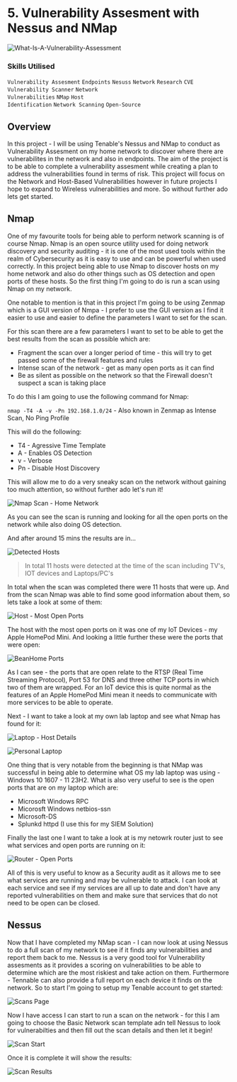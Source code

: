 # 5. Vulnerability Assesment with Nessus and NMap

![What-Is-A-Vulnerability-Assessment](https://github.com/user-attachments/assets/df5194eb-7073-4bc2-b8a1-d054c25816c2)

### Skills Utilised

<code>Vulnerability Assesment</code> <code>Endpoints</code> <code>Nesuss</code> <code>Network</code> <code>Research</code> <code>CVE</code> <code>Vulnerability Scanner</code> <code>Network Vulnerabilities</code> <code>NMap</code> <code>Host Identification</code> <code>Network Scanning</code> <code>Open-Source</code>

## Overview

In this project - I will be using Tenable's Nessus and NMap to conduct as Vulnerability Assesment on my home network to discover where there are vulnerabilites in the network and also in endpoints. The aim of the project is to be able to complete a vulnerability assesment while creating a plan to address the vulnerabilities found in terms of risk. This project will focus on the Network and Host-Based Vulnerabilities however in future projects I hope to expand to Wireless vulnerabilities and more. So without further ado lets get started. 

## Nmap

One of my favourite tools for being able to perform network scanning is of course Nmap. Nmap is an open source utility used for doing network discovery and security auditing - it is one of the most used tools within the realm of Cybersecurity as it is easy to use and can be powerful when used correctly. In this project being able to use Nmap to discover hosts on my home network and also do other things such as OS detection and open ports of these hosts. So the first thing I'm going to do is run a scan using Nmap on my network.

One notable to mention is that in this project I'm going to be using Zenmap which is a GUI version of Nmpa - I prefer to use the GUI version as I find it easier to use and easier to define the parameters I want to set for the scan.

For this scan there are a few parameters I want to set to be able to get the best results from the scan as possible which are:

- Fragment the scan over a longer period of time - this will try to get passed some of the firewall features and rules
- Intense scan of the network - get as many open ports as it can find
- Be as silent as possible on the network so that the Firewall doesn't suspect a scan is taking place

To do this I am going to use the following command for Nmap:

<code>nmap -T4 -A -v -Pn 192.168.1.0/24</code> - Also known in Zenmap as Intense Scan, No Ping Profile

This will do the following:

- T4 - Agressive Time Template
- A - Enables OS Detection
- v - Verbose
- Pn - Disable Host Discovery

This will allow me to do a very sneaky scan on the network without gaining too much attention, so without further ado let's run it!

![Nmap Scan - Home Network](https://github.com/user-attachments/assets/5f8af2eb-e3c0-4ce0-be1b-34f3b775b009)

As you can see the scan is running and looking for all the open ports on the network while also doing OS detection.

And after around 15 mins the results are in...

![Detected Hosts](https://github.com/user-attachments/assets/9a193b91-d08f-4cbd-a153-900de09b0526)

> In total 11 hosts were detected at the time of the scan including TV's, IOT devices and Laptops/PC's

In total when the scan was completed there were 11 hosts that were up. And from the scan Nmap was able to find some good information about them, so lets take a look at some of them:

![Host - Most Open Ports](https://github.com/user-attachments/assets/201b38a7-9025-4e62-8ffb-22cc8ee58d2a)

The host with the most open ports on it was one of my IoT Devices - my Apple HomePod Mini. And looking a little further these were the ports that were open:

![BeanHome Ports](https://github.com/user-attachments/assets/8f900d0b-63b9-4d70-8ab1-eacbbf54c824)

As I can see - the ports that are open relate to the RTSP (Real Time Streaming Protocol), Port 53 for DNS and three other TCP ports in which two of them are wrapped. For an IoT device this is quite normal as the features of an Apple HomePod Mini mean it needs to communicate with more services to be able to operate.

Next - I want to take a look at my own lab laptop and see what Nmap has found for it:

![Laptop - Host Details](https://github.com/user-attachments/assets/609a1dd7-1952-4175-8d8f-5df73318f3c4)

![Personal Laptop](https://github.com/user-attachments/assets/0b1b2647-9a66-41fb-ae9d-180942895ed8)

One thing that is very notable from the beginning is that NMap was successful in being able to determine what OS my lab laptop was using - Windows 10 1607 - 11 23H2. What is also very useful to see is the open ports that are on my laptop which are:

- Microsoft Windows RPC
- Micorosft Windows netbios-ssn
- Microsoft-DS
- Splunkd httpd (I use this for my SIEM Solution)

Finally the last one I want to take a look at is my netowrk router just to see what services and open ports are running on it:

![Router - Open Ports](https://github.com/user-attachments/assets/9d1fad0d-4b33-4c4b-b4e3-e00fdf71ccea)

All of this is very useful to know as a Security audit as it allows me to see what services are running and may be vulnerable to attack. I can look at each service and see if my services are all up to date and don't have any reported vulnerabilities on them and make sure that services that do not need to be open can be closed.

## Nessus

Now that I have completed my NMap scan - I can now look at using Nessus to do a full scan of my network to see if it finds any vulnerabilities and report them back to me. Nessus is a very good tool for Vulnerability assesments as it provides a scoring on vulnerabilities to be able to determine which are the most riskiest and take action on them. Furthermore - Tennable can also provide a full report on each device it finds on the network. So to start I'm going to setup my Tenable account to get started:

![Scans Page](https://github.com/user-attachments/assets/661362c7-9f69-40ce-a2be-5183daccd71c)

Now I have access I can start to run a scan on the network - for this I am going to choose the Basic Network scan template adn tell Nessus to look for vulnerabilties and then fill out the scan details and then let it begin!

![Scan Start](https://github.com/user-attachments/assets/9cfcc99c-4d5e-42e6-8e1a-9971ce9674ae)

Once it is complete it will show the results:

![Scan Results](https://github.com/user-attachments/assets/528d4b12-887a-4eae-b2eb-dcfd28213995)

